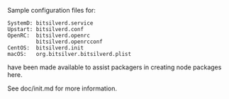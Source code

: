 Sample configuration files for:
```
SystemD: bitsilverd.service
Upstart: bitsilverd.conf
OpenRC:  bitsilverd.openrc
         bitsilverd.openrcconf
CentOS:  bitsilverd.init
macOS:   org.bitsilver.bitsilverd.plist
```
have been made available to assist packagers in creating node packages here.

See doc/init.md for more information.
